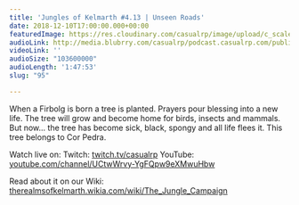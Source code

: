 ```yaml
---
title: 'Jungles of Kelmarth #4.13 | Unseen Roads'
date: 2018-12-10T17:00:00.000+00:00
featuredImage: https://res.cloudinary.com/casualrp/image/upload/c_scale,f_auto,w_1600/chapter4/image_1_1
audioLink: http://media.blubrry.com/casualrp/podcast.casualrp.com/public/Chapter%204%20Ep.%2013%20_%20Unseen%20Roads.mp3
videoLink: ''
audioSize: "103600000"
audioLength: '1:47:53'
slug: "95"

---
```

When a Firbolg is born a tree is planted.
Prayers pour blessing into a new life.
The tree will grow and become home for birds, insects and mammals.
But now... the tree has become sick, black, spongy and all life flees it.
This tree belongs to Cor Pedra.

Watch live on:
Twitch: [twitch.tv/casualrp](https://www.twitch.tv/casualrp)
YouTube: [youtube.com/channel/UCtwWrvy-YgFQpw9eXMwuHbw](https://www.youtube.com/channel/UCtwWrvy-YgFQpw9eXMwuHbw)

Read about it on our Wiki: [therealmsofkelmarth.wikia.com/wiki/The_Jungle_Campaign](http://therealmsofkelmarth.wikia.com/wiki/The_Jungle_Campaign)
